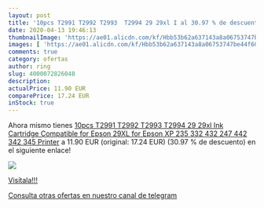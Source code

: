 ```yaml
---
layout: post
title: '10pcs T2991 T2992 T2993  T2994 29 29xl I al 30.97 % de descuento'
date: 2020-04-13 19:46:13
thumbnailImage: 'https://ae01.alicdn.com/kf/Hbb53b62a637143a8a06753747be44f60L/10pcs-T2991-T2992-T2993-T2994-29-29xl-Ink-Cartridge-Compatible-for-Epson-29XL-for-Epson-XP.jpg_350x350._SL200_.jpg'
images: [ 'https://ae01.alicdn.com/kf/Hbb53b62a637143a8a06753747be44f60L/10pcs-T2991-T2992-T2993-T2994-29-29xl-Ink-Cartridge-Compatible-for-Epson-29XL-for-Epson-XP.jpg_350x350._SL200_.jpg' ]
comments: true
category: ofertas
author: ring
slug: 4000072826048
description:
actualPrice: 11.90 EUR
comparePrice: 17.24 EUR
inStock: true
---
```


Ahora mismo tienes [10pcs T2991 T2992 T2993  T2994 29 29xl Ink Cartridge Compatible for Epson 29XL for Epson XP 235 332 432 247 442 342 345 Printer](https://www.amazon.com/dp/4000072826048/?tag=redken08-20) a 11.90 EUR (original: 17.24 EUR) (30.97 %  de descuento) en el siguiente enlace!

[![](https://ae01.alicdn.com/kf/Hbb53b62a637143a8a06753747be44f60L/10pcs-T2991-T2992-T2993-T2994-29-29xl-Ink-Cartridge-Compatible-for-Epson-29XL-for-Epson-XP.jpg_350x350._SL200_.jpg)](https://www.amazon.com/dp/4000072826048/?tag=redken08-20)

[Visítala!!!](https://www.amazon.com/dp/4000072826048/?tag=redken08-20)

[Consulta otras ofertas en nuestro canal de telegram](https://t.me/s/ofertas25)
